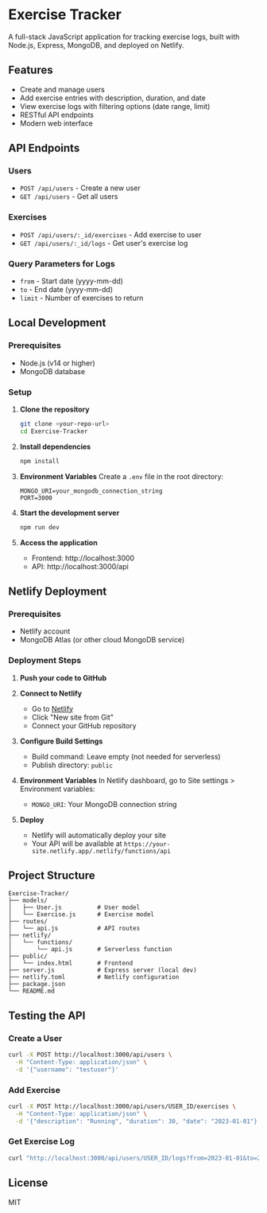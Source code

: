 # Exercise Tracker

A full-stack JavaScript application for tracking exercise logs, built with Node.js, Express, MongoDB, and deployed on Netlify.

## Features

- Create and manage users
- Add exercise entries with description, duration, and date
- View exercise logs with filtering options (date range, limit)
- RESTful API endpoints
- Modern web interface

## API Endpoints

### Users
- `POST /api/users` - Create a new user
- `GET /api/users` - Get all users

### Exercises
- `POST /api/users/:_id/exercises` - Add exercise to user
- `GET /api/users/:_id/logs` - Get user's exercise log

### Query Parameters for Logs
- `from` - Start date (yyyy-mm-dd)
- `to` - End date (yyyy-mm-dd)
- `limit` - Number of exercises to return

## Local Development

### Prerequisites
- Node.js (v14 or higher)
- MongoDB database

### Setup

1. **Clone the repository**
   ```bash
   git clone <your-repo-url>
   cd Exercise-Tracker
   ```

2. **Install dependencies**
   ```bash
   npm install
   ```

3. **Environment Variables**
   Create a `.env` file in the root directory:
   ```env
   MONGO_URI=your_mongodb_connection_string
   PORT=3000
   ```

4. **Start the development server**
   ```bash
   npm run dev
   ```

5. **Access the application**
   - Frontend: http://localhost:3000
   - API: http://localhost:3000/api

## Netlify Deployment

### Prerequisites
- Netlify account
- MongoDB Atlas (or other cloud MongoDB service)

### Deployment Steps

1. **Push your code to GitHub**

2. **Connect to Netlify**
   - Go to [Netlify](https://netlify.com)
   - Click "New site from Git"
   - Connect your GitHub repository

3. **Configure Build Settings**
   - Build command: Leave empty (not needed for serverless)
   - Publish directory: `public`

4. **Environment Variables**
   In Netlify dashboard, go to Site settings > Environment variables:
   - `MONGO_URI`: Your MongoDB connection string

5. **Deploy**
   - Netlify will automatically deploy your site
   - Your API will be available at `https://your-site.netlify.app/.netlify/functions/api`

## Project Structure

```
Exercise-Tracker/
├── models/
│   ├── User.js          # User model
│   └── Exercise.js      # Exercise model
├── routes/
│   └── api.js           # API routes
├── netlify/
│   └── functions/
│       └── api.js       # Serverless function
├── public/
│   └── index.html       # Frontend
├── server.js            # Express server (local dev)
├── netlify.toml         # Netlify configuration
├── package.json
└── README.md
```

## Testing the API

### Create a User
```bash
curl -X POST http://localhost:3000/api/users \
  -H "Content-Type: application/json" \
  -d '{"username": "testuser"}'
```

### Add Exercise
```bash
curl -X POST http://localhost:3000/api/users/USER_ID/exercises \
  -H "Content-Type: application/json" \
  -d '{"description": "Running", "duration": 30, "date": "2023-01-01"}'
```

### Get Exercise Log
```bash
curl "http://localhost:3000/api/users/USER_ID/logs?from=2023-01-01&to=2023-12-31&limit=10"
```

## License

MIT 